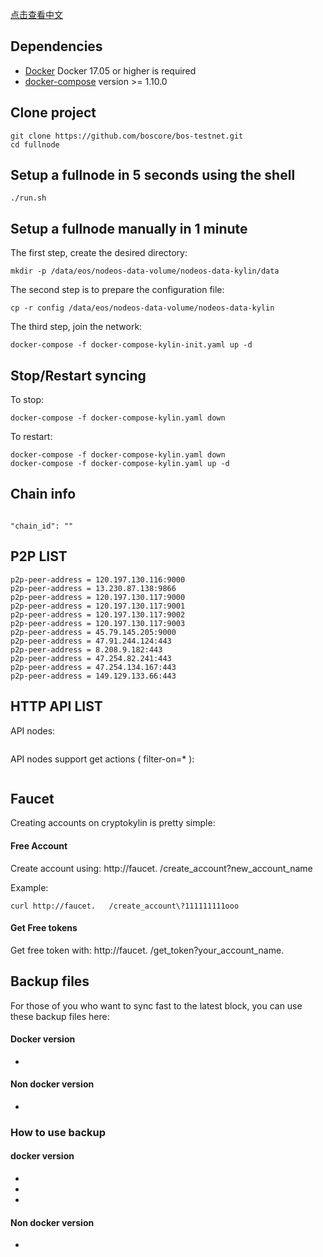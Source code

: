 
[点击查看中文](README_CN.md)

## Dependencies

- [Docker](https://docs.docker.com) Docker 17.05 or higher is required
- [docker-compose](https://docs.docker.com/compose/) version >= 1.10.0

## Clone project

```
git clone https://github.com/boscore/bos-testnet.git
cd fullnode
```

## Setup a fullnode in 5 seconds using the shell

```
./run.sh
```

## Setup a fullnode manually in 1 minute

The first step, create the desired directory:

```
mkdir -p /data/eos/nodeos-data-volume/nodeos-data-kylin/data
```

The second step is to prepare the configuration file:

```
cp -r config /data/eos/nodeos-data-volume/nodeos-data-kylin
```

The third step, join the network:

```
docker-compose -f docker-compose-kylin-init.yaml up -d
```

## Stop/Restart syncing

To stop:

```
docker-compose -f docker-compose-kylin.yaml down
```

To restart:

```
docker-compose -f docker-compose-kylin.yaml down
docker-compose -f docker-compose-kylin.yaml up -d
```
## Chain info

```

"chain_id": ""

```

## P2P LIST

```
p2p-peer-address = 120.197.130.116:9000
p2p-peer-address = 13.230.87.138:9866
p2p-peer-address = 120.197.130.117:9000
p2p-peer-address = 120.197.130.117:9001
p2p-peer-address = 120.197.130.117:9002
p2p-peer-address = 120.197.130.117:9003
p2p-peer-address = 45.79.145.205:9000
p2p-peer-address = 47.91.244.124:443
p2p-peer-address = 8.208.9.182:443
p2p-peer-address = 47.254.82.241:443
p2p-peer-address = 47.254.134.167:443
p2p-peer-address = 149.129.133.66:443
```


## HTTP API LIST

API nodes:
```

```

API nodes support get actions ( filter-on=* ):
```

```

## Faucet

Creating accounts on cryptokylin is pretty simple:

#### Free Account
Create account using: http://faucet.  /create_account?new_account_name

Example:
```
curl http://faucet.   /create_account\?111111111ooo
```


#### Get Free tokens
Get free token with: http://faucet.   /get_token?your_account_name.   




## Backup files

For those of you who want to sync fast to the latest block, you can use these backup files here:

#### Docker version

- 

#### Non docker version

- 

### How to use backup
#### docker version
- 
- 
- 

#### Non docker version
- 
